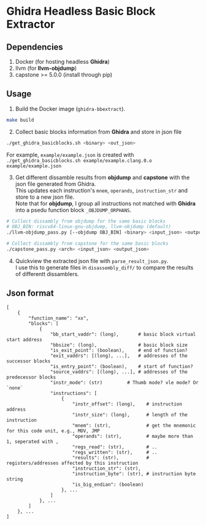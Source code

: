 # Ghidra Headless Basic Block Extractor

## Dependencies
1. Docker (for hosting headless **Ghidra**)
2. llvm (for **llvm-objdump**)
3. capstone >= 5.0.0 (install through pip)


## Usage

1. Build the Docker image (`ghidra-bbextract`). 
```bash
make build  
```

2. Collect basic blocks information from **Ghidra** and store in json file
```bash
./get_ghidra_basicblocks.sh <binary> <out_json>
```
For example, `example/example.json` is created with `./get_ghidra_basicblocks.sh example/example.clang.0.o example/example.json`

3. Get different dissamble results from **objdump** and **capstone** with the json file generated from Ghidra.   
  This updates each instruction's `mnem`, `operands`, `instruction_str` and store to a new json file.   
  Note that for **objdump**, I group all instructions not matched with **Ghidra** into a psedu function block `_OBJDUMP_ORPHANS`.   
```bash
# Collect dissambly from objdump for the same basic blocks
# OBJ_BIN: riscv64-linux-gnu-objdump, llvm-objdump (default)
./llvm-objdump_pass.py [--objdump OBJ_BIN] <binary> <input_json> <output_json>

# Collect dissambly from capstone for the same basic blocks
./capstone_pass.py <arch> <input_json> <output_json>
```

4. Quickview the extracted json file with `parse_result_json.py`.   
  I use this to generate files in `disassembly_diff/` to compare the results of differentt dissamblers.


## Json format
```
[
    {
        "function_name": "xx",
        "blocks": [
            {
                "bb_start_vaddr": (long),       # basic block virtual start address
                "bbsize": (long),               # basic block size
                "is_exit_point": (boolean),     # end of function? 
                "exit_vaddrs": [(long), ...],   # addresses of the successor blocks
                "is_entry_point": (boolean),    # start of function?
                "source_vaddrs": [(long), ...], # addresses of the predecessor blocks
                "instr_mode": (str)         # Thumb mode? vle mode? Or `none`
                "instructions": [
                    {
                        "instr_offset": (long),    # instruction address
                        "instr_size": (long),      # length of the instruction
                        "mnem": (str),             # get the mnemonic for this code unit, e.g., MOV, JMP
                        "operands": (str),         # maybe more than 1, seperated with ,
                        "regs_read": (str),        # ..
                        "regs_written": (str),     # ..
                        "results": (str),          # registers/addresses affected by this instruction
                        "instruction_str": (str),
                        "instruction_byte": (str), # instruction byte string
                        "is_big_endian": (boolean)
                    }, ...
                ]
            }, ...
        ]
    }, ...
]
```
